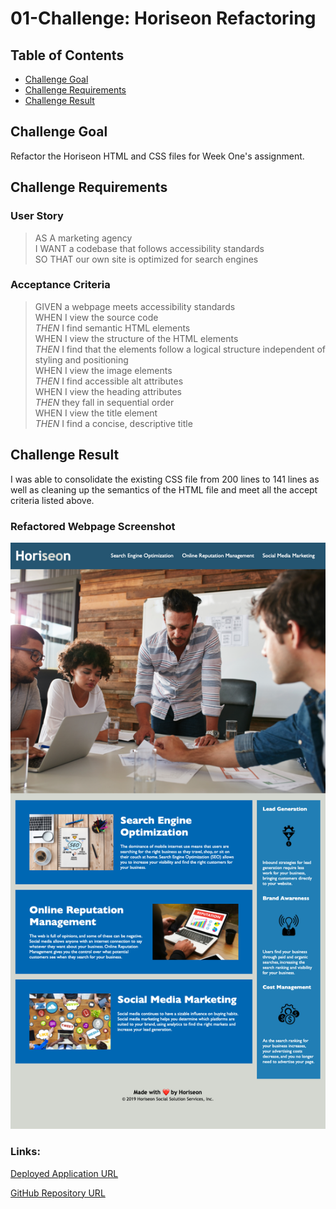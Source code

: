 # 01-Challenge: Horiseon Refactoring

## Table of Contents
* [Challenge Goal](#challenge-goal)
* [Challenge Requirements](#challenge-requirements)
* [Challenge Result](#challenge-result)

## Challenge Goal
Refactor the Horiseon HTML and CSS files for Week One's assignment.

## Challenge Requirements

### User Story
>AS A marketing agency <br>
>I WANT a codebase that follows accessibility standards <br>
>SO THAT our own site is optimized for search engines <br>

### Acceptance Criteria
>GIVEN a webpage meets accessibility standards <br>
>WHEN I view the source code <br>
>  *THEN* I find semantic HTML elements <br>
>WHEN I view the structure of the HTML elements <br>
>  *THEN* I find that the elements follow a logical structure independent of styling and positioning <br>
>WHEN I view the image elements <br>
>  *THEN* I find accessible alt attributes <br>
>WHEN I view the heading attributes <br>
>  *THEN* they fall in sequential order <br>
>WHEN I view the title element <br>
>  *THEN* I find a concise, descriptive title <br>
  
## Challenge Result

I was able to consolidate the existing CSS file from 200 lines to 141 lines as well as cleaning up the semantics of the HTML file and meet all the accept criteria listed above.

### Refactored Webpage Screenshot
![Refactored Website](https://github.com/marioessig/01-Challenge-Horiseon-Refactoring/blob/master/Develop/assets/images/Horiseon_Website.png)

### Links:
[Deployed Application URL](https://marioessig.github.io/01-Challenge-Horiseon-Refactoring/)

[GitHub Repository URL](https://github.com/marioessig/01-Challenge-Horiseon-Refactoring)
